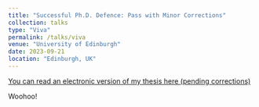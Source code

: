 ```yaml
---
title: "Successful Ph.D. Defence: Pass with Minor Corrections"
collection: talks
type: "Viva"
permalink: /talks/viva
venue: "University of Edinburgh"
date: 2023-09-21
location: "Edinburgh, UK"
---
```


[You can read an electronic version of my thesis here (pending corrections)](http://example2.com)

Woohoo!
